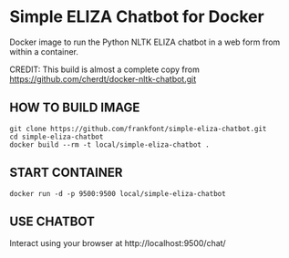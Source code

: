 Simple ELIZA Chatbot for Docker
===============================

Docker image to run the Python NLTK ELIZA chatbot in a web form from within a container.

CREDIT: This build is almost a complete copy from https://github.com/cherdt/docker-nltk-chatbot.git

HOW TO BUILD IMAGE
------------------

    git clone https://github.com/frankfont/simple-eliza-chatbot.git
    cd simple-eliza-chatbot
    docker build --rm -t local/simple-eliza-chatbot .

START CONTAINER
---------------

    docker run -d -p 9500:9500 local/simple-eliza-chatbot

USE CHATBOT
-----------
Interact using your browser at http://localhost:9500/chat/


